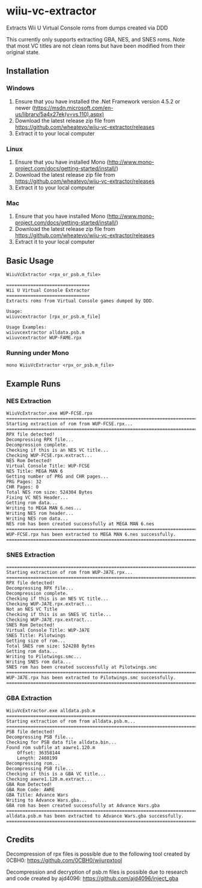 # wiiu-vc-extractor
Extracts Wii U Virtual Console roms from dumps created via DDD

This currently only supports extracting GBA, NES, and SNES roms. Note that most VC titles are not clean roms but have been modified from their original state.

## Installation
### Windows
1. Ensure that you have installed the .Net Framework version 4.5.2 or newer (https://msdn.microsoft.com/en-us/library/5a4x27ek(v=vs.110).aspx)
2. Download the latest release zip file from https://github.com/wheatevo/wiiu-vc-extractor/releases
3. Extract it to your local computer

### Linux
1. Ensure that you have installed Mono (http://www.mono-project.com/docs/getting-started/install/)
2. Download the latest release zip file from https://github.com/wheatevo/wiiu-vc-extractor/releases
3. Extract it to your local computer

### Mac
1. Ensure that you have installed Mono (http://www.mono-project.com/docs/getting-started/install/)
2. Download the latest release zip file from https://github.com/wheatevo/wiiu-vc-extractor/releases
3. Extract it to your local computer


## Basic Usage
`WiiuVcExtractor <rpx_or_psb.m_file>`

```
===============================
Wii U Virtual Console Extractor
===============================
Extracts roms from Virtual Console games dumped by DDD.

Usage:
wiiuvcextractor [rpx_or_psb.m_file]

Usage Examples:
wiiuvcextractor alldata.psb.m
wiiuvcextractor WUP-FAME.rpx
```

### Running under Mono
`mono WiiuVcExtractor <rpx_or_psb.m_file>`

## Example Runs
### NES Extraction
```
WiiuVcExtractor.exe WUP-FCSE.rpx
============================================================================
Starting extraction of rom from WUP-FCSE.rpx...
============================================================================
RPX file detected!
Decompressing RPX file...
Decompression complete.
Checking if this is an NES VC title...
Checking WUP-FCSE.rpx.extract...
NES Rom Detected!
Virtual Console Title: WUP-FCSE
NES Title: MEGA MAN 6
Getting number of PRG and CHR pages...
PRG Pages: 32
CHR Pages: 0
Total NES rom size: 524304 Bytes
Fixing VC NES Header...
Getting rom data...
Writing to MEGA MAN 6.nes...
Writing NES rom header...
Writing NES rom data...
NES rom has been created successfully at MEGA MAN 6.nes
============================================================================
WUP-FCSE.rpx has been extracted to MEGA MAN 6.nes successfully.
============================================================================
```

### SNES Extraction
```
============================================================================
Starting extraction of rom from WUP-JA7E.rpx...
============================================================================
RPX file detected!
Decompressing RPX file...
Decompression complete.
Checking if this is an NES VC title...
Checking WUP-JA7E.rpx.extract...
Not an NES VC Title
Checking if this is an SNES VC title...
Checking WUP-JA7E.rpx.extract...
SNES Rom Detected!
Virtual Console Title: WUP-JA7E
SNES Title: Pilotwings
Getting size of rom...
Total SNES rom size: 524288 Bytes
Getting rom data...
Writing to Pilotwings.smc...
Writing SNES rom data...
SNES rom has been created successfully at Pilotwings.smc
============================================================================
WUP-JA7E.rpx has been extracted to Pilotwings.smc successfully.
============================================================================
```

### GBA Extraction
```
WiiuVcExtractor.exe alldata.psb.m
============================================================================
Starting extraction of rom from alldata.psb.m...
============================================================================
PSB file detected!
Decompressing PSB file...
Checking for PSB data file alldata.bin...
Found rom subfile at aawre1.120.m
    Offset: 36358144
    Length: 2408199
Decompressing rom...
Decompressing PSB file...
Checking if this is a GBA VC title...
Checking aawre1.120.m.extract...
GBA Rom Detected!
GBA Rom Code: AWRE
GBA Title: Advance Wars
Writing to Advance Wars.gba...
GBA rom has been created successfully at Advance Wars.gba
============================================================================
alldata.psb.m has been extracted to Advance Wars.gba successfully.
============================================================================
```

## Credits
Decompression of rpx files is possible due to the following tool created by 0CBH0: https://github.com/0CBH0/wiiurpxtool

Decompression and decryption of psb.m files is possible due to research and code created by ajd4096: https://github.com/ajd4096/inject_gba
